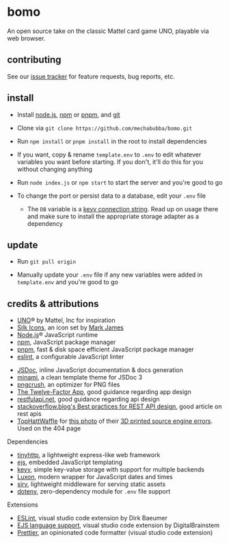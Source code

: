 # bomo

An open source take on the classic Mattel card game UNO, playable via web browser.

<!-- Features include a lobby browser, private lobbies, control over gameplay mechanics, per game chat, LetsEncrypt support, login via oauth, and a documented API.

To play, visit the public server at <url>, or setup your own. -->

## contributing

See our [issue tracker](https://github.com/mechabubba/bomo/issues) for feature requests, bug reports, etc.

<!-- If you want to contribute yourself,  -->

## install

- Install [node.js](https://nodejs.org), [npm](https://docs.npmjs.com/downloading-and-installing-node-js-and-npm) or [pnpm](https://pnpm.io/installation), and [git](https://git-scm.com/downloads)

- Clone via `git clone https://github.com/mechabubba/bomo.git`

- Run `npm install` or `pnpm install` in the root to install dependencies

- If you want, copy & rename `template.env` to `.env` to edit whatever variables you want before starting. If you don't, it'll do this for you without changing anything

- Run `node index.js` or `npm start` to start the server and you're good to go

- To change the port or persist data to a database, edit your `.env` file
  - The `DB` variable is a [keyv connection string](https://www.npmjs.com/package/keyv#usage). Read up on usage there and make sure to install the appropriate storage adapter as a dependency

## update

<!-- - `git checkout .` can be used to discard any uncommitted changes you've made, like installing a keyv storage adapter. Just reinstall after running `git pull origin` -->

- Run `git pull origin`

- Manually update your `.env` file if any new variables were added in `template.env` and you're good to go

<!-- ## documentation

See <url> or the /docs/ folder 

Notes for when it gets written:

- If you get `"message": "this.engines[options.ext] is not a function"` and a 500 Internal Server Error, check your `res.render()` calls. You might have missed including the extension `.ejs` or misspelled the template's name

- `ctrl` + `shift` + `r` forces a complete page refresh in firefox, helpful for clearing cached css

- .ejs files can be edited while live; static files served by sirv cannot and will break if edited

- Documentation
  - [tinyhttp](https://tinyhttp.v1rtl.site/docs)
    - [Details on route matching via regexparam](https://github.com/lukeed/regexparam)
  - [ejs](https://ejs.co/#docs)
  - [keyv](https://www.npmjs.com/package/keyv#usage) & [keyv.js.org](https://keyv.js.org/)
  - [jsdoc](https://jsdoc.app/)

- [The Twelve-Factor App](https://12factor.net/), good guidance regarding app design
- [restfulapi.net](https://restfulapi.net/), good guidance regarding api design
- [stackoverflow.blog's Best practices for REST API design](https://stackoverflow.blog/2020/03/02/best-practices-for-rest-api-design/), good article on rest apis
-->

## credits & attributions

- [UNO](https://www.mattelgames.com/en-us/cards/uno)® by Mattel, Inc for inspiration
- [Silk Icons](http://www.famfamfam.com/lab/icons/silk/), an icon set by [Mark James](https://github.com/markjames/)
- [Node.js](https://nodejs.org)® JavaScript runtime
- [npm](https://npmjs.com), JavaScript package manager
- [pnpm](https://pnpm.io/), fast & disk space efficient JavaScript package manager
- [eslint](https://eslint.org/), a configurable JavaScript linter
<!-- - [cdnjs](https://cdnjs.com/), reliable content delivery network -->
- [JSDoc](https://jsdoc.app/), inline JavaScript documentation & docs generation
- [minami](https://github.com/nijikokun/minami), a clean template theme for JSDoc 3
- [pngcrush](https://pmt.sourceforge.io/pngcrush/), an optimizer for PNG files
- [The Twelve-Factor App](https://12factor.net/), good guidance regarding app design
- [restfulapi.net](https://restfulapi.net/), good guidance regarding api design
- [stackoverflow.blog's Best practices for REST API design](https://stackoverflow.blog/2020/03/02/best-practices-for-rest-api-design/), good article on rest apis
- [TopHattWaffle](https://twitter.com/tophattwaffle) for [this photo](https://twitter.com/tophattwaffle/status/993234368540954625) of their [3D printed source engine errors](https://www.etsy.com/listing/597289214/developer-error-source-engine). Used on the 404 page


Dependencies

- [tinyhttp](https://tinyhttp.v1rtl.site), a lightweight express-like web framework
- [ejs](https://ejs.co), embedded JavaScript templating
- [keyv](https://www.npmjs.com/package/keyv), simple key-value storage with support for multiple backends
- [Luxon](https://moment.github.io/luxon/), modern wrapper for JavaScript dates and times
- [sirv](https://www.npmjs.com/package/sirv), lightweight middleware for serving static assets
- [dotenv](https://www.npmjs.com/package/dotenv), zero-dependency module for `.env` file support
<!-- - [jQuery](https://jquery.com/), feature rich javaScript library for browsers -->

Extensions

- [ESLint](https://marketplace.visualstudio.com/items?itemName=dbaeumer.vscode-eslint), visual studio code extension by Dirk Baeumer
- [EJS language support](https://marketplace.visualstudio.com/items?itemName=DigitalBrainstem.javascript-ejs-support), visual studio code extension by DigitalBrainstem
- [Prettier](https://marketplace.visualstudio.com/items?itemName=esbenp.prettier-vscode), an opinionated code formatter (visual studio code extension)
